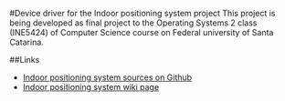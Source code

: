 #Device driver for the Indoor positioning system project
This project is being developed as final project to the Operating Systems 2 class  (INE5424) 
of Computer Science course on Federal university of Santa Catarina.

##Links
* [Indoor positioning system sources on Github](https://github.com/HENRDS/IndoorPos)
* [Indoor positioning system wiki page](http://epos.lisha.ufsc.br/Indoor+positioning+system)